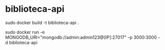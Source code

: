 # biblioteca-api

sudo docker build -t biblioteca-api .

sudo docker run -e MONGODB_URI="mongodb://admin:admin123@[IP]:27017" -p 3000:3000 -d biblioteca-api


